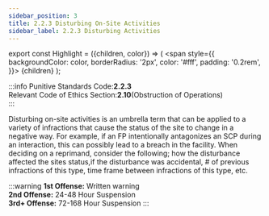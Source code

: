 ```yaml
---
sidebar_position: 3
title: 2.2.3 Disturbing On-Site Activities
sidebar_label: 2.2.3 Disturbing Activities
---
```


export const Highlight = ({children, color}) => (
<span
style={{
      backgroundColor: color,
      borderRadius: '2px',
      color: '#fff',
      padding: '0.2rem',
    }}>
{children}
</span>
);

:::info
Punitive Standards Code:<Highlight color="#E46C07">**2.2.3**</Highlight> <br />
Relevant Code of Ethics Section:<Highlight color="18A304">**2.10**</Highlight>(Obstruction of Operations) <br />
:::

Disturbing on-site activities is an umbrella term that can be applied to a variety of infractions that cause the status of the site to change in a negative way. For example, if an FP intentionally antagonizes an SCP during an interaction, this can possibly lead to a breach in the facility. When deciding on a reprimand, consider the following; how the disturbance affected the sites status,if the disturbance was accidental, # of previous infractions of this type, time frame between infractions of this type, etc.  

:::warning
**1st Offense:** Written warning <br />
**2nd Offense:** 24-48 Hour Suspension <br />
**3rd+ Offense:** 72-168 Hour Suspension
:::